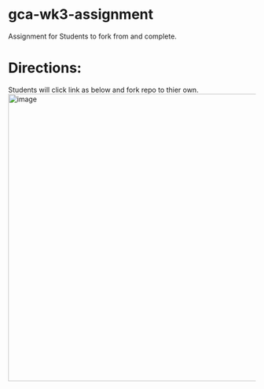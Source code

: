 # gca-wk3-assignment
Assignment for Students to fork from and complete.
# Directions: 
Students will click link as below and fork repo to thier own.
<img width="585" alt="image" src="https://github.com/user-attachments/assets/c48de71f-53a2-46a2-81e5-613a0647a28d">

